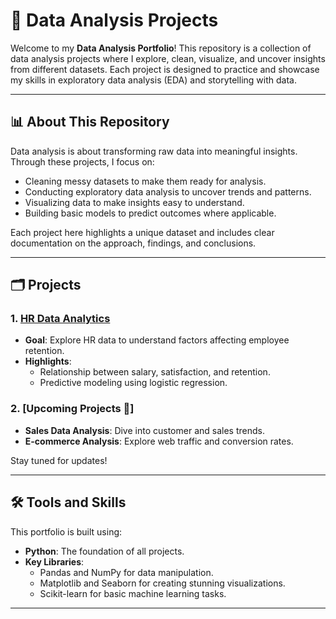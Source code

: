 # 🧮 Data Analysis Projects  

Welcome to my **Data Analysis Portfolio**! This repository is a collection of data analysis projects where I explore, clean, visualize, and uncover insights from different datasets. Each project is designed to practice and showcase my skills in exploratory data analysis (EDA) and storytelling with data.  

---

## 📊 About This Repository  
Data analysis is about transforming raw data into meaningful insights. Through these projects, I focus on:  
- Cleaning messy datasets to make them ready for analysis.  
- Conducting exploratory data analysis to uncover trends and patterns.  
- Visualizing data to make insights easy to understand.  
- Building basic models to predict outcomes where applicable.  

Each project here highlights a unique dataset and includes clear documentation on the approach, findings, and conclusions.  

---

## 🗂️ Projects  

### 1. [HR Data Analytics](https://www.kaggle.com/datasets/mfaisalqureshi/hr-analytics-and-job-prediction?select=HR_comma_sep.csv)  
- **Goal**: Explore HR data to understand factors affecting employee retention.  
- **Highlights**:  
  - Relationship between salary, satisfaction, and retention.  
  - Predictive modeling using logistic regression.  

### 2. [Upcoming Projects 🚀]  
- **Sales Data Analysis**: Dive into customer and sales trends.  
- **E-commerce Analysis**: Explore web traffic and conversion rates.  

Stay tuned for updates!  

---

## 🛠️ Tools and Skills  
This portfolio is built using:  
- **Python**: The foundation of all projects.  
- **Key Libraries**:  
  - Pandas and NumPy for data manipulation.  
  - Matplotlib and Seaborn for creating stunning visualizations.  
  - Scikit-learn for basic machine learning tasks.  

---


